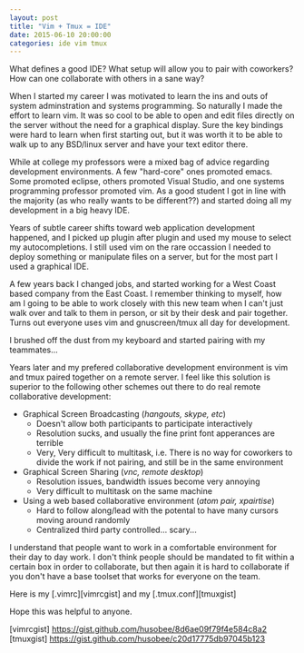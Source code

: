 ```yaml
---
layout: post
title: "Vim + Tmux = IDE"
date: 2015-06-10 20:00:00
categories: ide vim tmux
---
```


What defines a good IDE?  What setup will allow you to pair with coworkers?  How can one collaborate with others in a sane way?

When I started my career I was motivated to learn the ins and outs of system adminstration and systems programming.  So naturally I
made the effort to learn vim.  It was so cool to be able to open and edit files directly on the server without the need for a graphical
display.  Sure the key bindings were hard to learn when first starting out, but it was worth it to be able to walk up to any BSD/linux
server and have your text editor there.

While at college my professors were a mixed bag of advice regarding development environments.  A few "hard-core" ones promoted emacs.
Some promoted eclipse, others promoted Visual Studio, and one systems programming professor promoted vim.  As a good student I got in 
line with the majority (as who really wants to be different??) and started doing all my development in a big heavy IDE.

Years of subtle career shifts toward web application development happened, and I picked up plugin after plugin and used my mouse to select 
my autocompletions.  I still used vim on the rare occassion I needed to deploy something or manipulate files on a server, but for the most
part I used a graphical IDE.

A few years back I changed jobs, and started working for a West Coast based company from the East Coast.  I remember thinking to myself, how
am I going to be able to work closely with this new team when I can't just walk over and talk to them in person, or sit by their desk and pair 
together.  Turns out everyone uses vim and gnuscreen/tmux all day for development.

I brushed off the dust from my keyboard and started pairing with my teammates...

Years later and my prefered collaborative development environment is vim and tmux paired together on a remote server.  I feel like this solution
is superior to the following other schemes out there to do real remote collaborative development:

* Graphical Screen Broadcasting (_hangouts, skype, etc_)
  * Doesn't allow both participants to participate interactively
  * Resolution sucks, and usually the fine print font apperances are terrible
  * Very, Very difficult to multitask, i.e. There is no way for coworkers to divide the work if not pairing, and still be in the same environment
* Graphical Screen Sharing (_vnc, remote desktop_)
  * Resolution issues, bandwidth issues become very annoying
  * Very difficult to multitask on the same machine
* Using a web based collaborative environment (_atom pair, xpairtise_)
  * Hard to follow along/lead with the potental to have many cursors moving around randomly
  * Centralized third party controlled... scary...

I understand that people want to work in a comfortable environment for their day to day work.  I don't think people should be mandated to fit within
a certain box in order to collaborate, but then again it is hard to collaborate if you don't have a base toolset that works for everyone on the team.

Here is my [.vimrc][vimrcgist] and my [.tmux.conf][tmuxgist]

Hope this was helpful to anyone.

[vimrcgist] https://gist.github.com/husobee/8d6ae09f79f4e584c8a2
[tmuxgist] https://gist.github.com/husobee/c20d17775db97045b123
